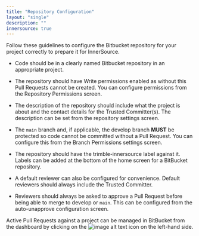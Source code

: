 ```yaml
---
title: "Repository Configuration"
layout: "single"
description: ""
innersource: true
---
```


Follow these guidelines to configure the Bitbucket repository for your project correctly to prepare it for InnerSource.

- Code should be in a clearly named Bitbucket repository in an appropriate project.

- The repository should have Write permissions enabled as without this Pull Requests cannot be created. You can configure permissions from the Repository Permissions screen.

- The description of the repository should include what the project is about and the contact details for the Trusted Committer(s). The description can be set from the repository settings screen.

- The `main` branch and, if applicable, the develop branch **MUST** be protected so code cannot be committed without a Pull Request. You can configure this from the Branch Permissions settings screen.

- The repository should have the trimble-innersource label against it. Labels can be added at the bottom of the home screen for a BitBucket repository.

- A default reviewer can also be configured for convenience. Default reviewers should always include the Trusted Committer.

- Reviewers should always be asked to approve a Pull Request before being able to merge to develop or `main`. This can be configured from the auto-unapprove configuration screen.

Active Pull Requests against a project can be managed in BitBucket from the dashboard by clicking on the  ![image alt text](/img/innersource/pull-request.png) icon on the left-hand side.
